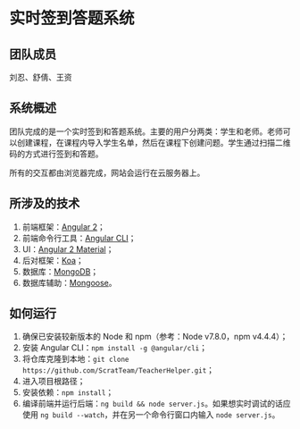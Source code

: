 # 实时签到答题系统

## 团队成员

刘忍、舒倩、王资

## 系统概述

团队完成的是一个实时签到和答题系统。主要的用户分两类：学生和老师。老师可以创建课程，在课程内导入学生名单，然后在课程下创建问题。学生通过扫描二维码的方式进行签到和答题。

所有的交互都由浏览器完成，网站会运行在云服务器上。

## 所涉及的技术

1. 前端框架：[Angular 2](https://angular.io/)；
2. 前端命令行工具：[Angular CLI](https://cli.angular.io/)；
3. UI：[Angular 2 Material](https://material.angular.io/)；
4. 后对框架：[Koa](http://koajs.com/)；
5. 数据库：[MongoDB](https://www.mongodb.com/)；
6. 数据库辅助：[Mongoose](http://mongoosejs.com/)。

## 如何运行

1. 确保已安装较新版本的 Node 和 npm（参考：Node v7.8.0，npm v4.4.4）；
2. 安装 Angular CLI：```npm install -g @angular/cli```；
3. 将仓库克隆到本地：```git clone https://github.com/ScratTeam/TeacherHelper.git```；
4. 进入项目根路径；
5. 安装依赖：```npm install```；
6. 编译前端并运行后端：```ng build && node server.js```。如果想实时调试的话应使用 ```ng build --watch```，并在另一个命令行窗口内输入 ```node server.js```。
